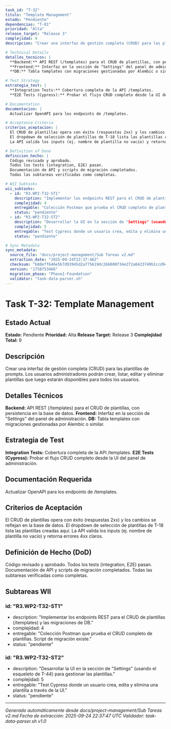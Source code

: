 ```yaml
---
task_id: "T-32"
titulo: "Template Management"
estado: "Pendiente"
dependencias: "T-01"
prioridad: "Alta"
release_target: "Release 3"
complejidad: 9
descripcion: "Crear una interfaz de gestión completa (CRUD) para las plantillas de prompts. Los usuarios administradores podrán crear, listar, editar y eliminar plantillas que luego estarán disponibles para todos los usuarios."

# Technical Details
detalles_tecnicos: |
  **Backend:** API REST (/templates) para el CRUD de plantillas, con persistencia en la base de datos.
  **Frontend:** Interfaz en la sección de "Settings" del panel de administración.
  **DB:** Tabla templates con migraciones gestionadas por Alembic o similar.

# Test Strategy
estrategia_test: |
  **Integration Tests:** Cobertura completa de la API /templates.
  **E2E Tests (Cypress):** Probar el flujo CRUD completo desde la UI del panel de administración.

# Documentation
documentacion: |
  Actualizar OpenAPI para los endpoints de /templates.

# Acceptance Criteria
criterios_aceptacion: |
  El CRUD de plantillas opera con éxito (respuestas 2xx) y los cambios se reflejan en la base de datos.
  El dropdown de selección de plantillas de T-18 lista las plantillas creadas aquí.
  La API valida los inputs (ej. nombre de plantilla no vacío) y retorna errores 4xx claros.

# Definition of Done
definicion_hecho: |
  Código revisado y aprobado.
  Todos los tests (integration, E2E) pasan.
  Documentación de API y scripts de migración completados.
  Todas las subtareas verificadas como completas.

# WII Subtasks
wii_subtasks:
  - id: "R3.WP2-T32-ST1"
    description: "Implementar los endpoints REST para el CRUD de plantillas (/templates) y las migraciones de DB."
    complejidad: 4
    entregable: "Colección Postman que prueba el CRUD completo de plantillas. Script de migración existe."
    status: "pendiente"
  - id: "R3.WP2-T32-ST2"
    description: "Desarrollar la UI en la sección de "Settings" (usando el esqueleto de T-44) para gestionar las plantillas."
    complejidad: 5
    entregable: "Test Cypress donde un usuario crea, edita y elimina una plantilla a través de la UI."
    status: "pendiente"

# Sync Metadata
sync_metadata:
  source_file: "docs/project-management/Sub Tareas v2.md"
  extraction_date: "2025-09-24T22:37:46Z"
  checksum: "b80eff646e5b7d93945d2a775619dc266000f34e272a0423749b1ccd943f5198"
  version: "1758753466"
  migration_phase: "Phase1-Foundation"
  validator: "task-data-parser.sh"
---
```


# Task T-32: Template Management

## Estado Actual
**Estado:** Pendiente
**Prioridad:** Alta
**Release Target:** Release 3
**Complejidad Total:** 9

## Descripción
Crear una interfaz de gestión completa (CRUD) para las plantillas de prompts. Los usuarios administradores podrán crear, listar, editar y eliminar plantillas que luego estarán disponibles para todos los usuarios.

## Detalles Técnicos
**Backend:** API REST (/templates) para el CRUD de plantillas, con persistencia en la base de datos.
**Frontend:** Interfaz en la sección de "Settings" del panel de administración.
**DB:** Tabla templates con migraciones gestionadas por Alembic o similar.

## Estrategia de Test
**Integration Tests:** Cobertura completa de la API /templates.
**E2E Tests (Cypress):** Probar el flujo CRUD completo desde la UI del panel de administración.

## Documentación Requerida
Actualizar OpenAPI para los endpoints de /templates.

## Criterios de Aceptación
El CRUD de plantillas opera con éxito (respuestas 2xx) y los cambios se reflejan en la base de datos.
El dropdown de selección de plantillas de T-18 lista las plantillas creadas aquí.
La API valida los inputs (ej. nombre de plantilla no vacío) y retorna errores 4xx claros.

## Definición de Hecho (DoD)
Código revisado y aprobado.
Todos los tests (integration, E2E) pasan.
Documentación de API y scripts de migración completados.
Todas las subtareas verificadas como completas.

## Subtareas WII
### id: "R3.WP2-T32-ST1"
- description: "Implementar los endpoints REST para el CRUD de plantillas (/templates) y las migraciones de DB."
- complejidad: 4
- entregable: "Colección Postman que prueba el CRUD completo de plantillas. Script de migración existe."
- status: "pendiente"
### id: "R3.WP2-T32-ST2"
- description: "Desarrollar la UI en la sección de "Settings" (usando el esqueleto de T-44) para gestionar las plantillas."
- complejidad: 5
- entregable: "Test Cypress donde un usuario crea, edita y elimina una plantilla a través de la UI."
- status: "pendiente"

---
*Generado automáticamente desde docs/project-management/Sub Tareas v2.md*
*Fecha de extracción: 2025-09-24 22:37:47 UTC*
*Validador: task-data-parser.sh v1.0*
